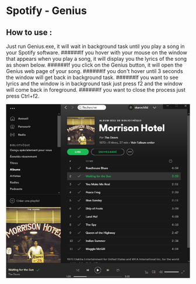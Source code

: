 # Spotify - Genius

## How to use :
Just run Genius.exe, it will wait in background task until you play a song in your Spotify software. 
######If you hover with your mouse on the window that appears when you play a song, it will display you the lyrics of the song as shown below.
######If you click on the Genius button, it will open the Genius web page of your song.
######If you don't hover until 3 seconds the window will get back in background task.
######If you want to see lyrics and the window is in background task just press f2 and the window will come back in foreground.
######If you want to close the process just press Ctrl+f2.


![alt text][Demo]

[Demo]: Gif36.gif "Demo"
